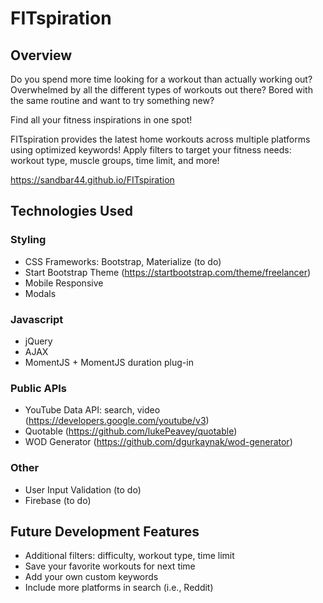 # FITspiration

## Overview

Do you spend more time looking for a workout than actually working out? Overwhelmed by all the different types of workouts out there? Bored with the same routine and want to try something new?

Find all your fitness inspirations in one spot!

FITspiration provides the latest home workouts across multiple platforms using
optimized keywords! Apply filters to target your fitness needs: workout type, muscle groups, time limit, and more!

https://sandbar44.github.io/FITspiration

## Technologies Used

### Styling
- CSS Frameworks: Bootstrap, Materialize (to do)
- Start Bootstrap Theme (https://startbootstrap.com/theme/freelancer)
- Mobile Responsive
- Modals

### Javascript
- jQuery
- AJAX
- MomentJS + MomentJS duration plug-in

### Public APIs
- YouTube Data API: search, video (https://developers.google.com/youtube/v3)
- Quotable (https://github.com/lukePeavey/quotable)
- WOD Generator (https://github.com/dgurkaynak/wod-generator)

### Other
- User Input Validation (to do)
- Firebase (to do)

## Future Development Features
- Additional filters: difficulty, workout type, time limit
- Save your favorite workouts for next time
- Add your own custom keywords
- Include more platforms in search (i.e., Reddit)
